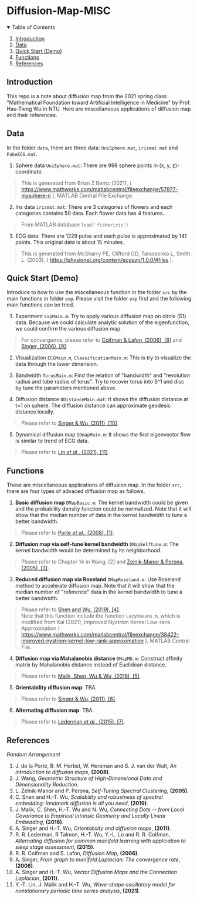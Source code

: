 # Diffusion-Map-MISC

<!-- TABLE OF CONTENTS -->
<details open="open">
  <summary>Table of Contents</summary>
  <ol>
    <li><a href="#introduction">Introduction</a></li>
    <li><a href="#data">Data</a></li>
    <li><a href="#quick-start-demo">Quick Start (Demo)</a></li>
    <li><a href="#functions">Functions</a></li>
    <li><a href="#references">References</a></li>
  </ol>
</details>

## Introduction
This repo is a note about diffusion map from the 2021 spring class "Mathematical Foundation toward Artificial Intelligence in Medicine" by Prof. Hau-Tieng Wu in NTU. Here are miscellaneous applications of diffusion map and their references.

## Data
In the folder `data`, there are three data: `UniSphere.mat`, `irismat.mat` and `FakeECG.mat`.
1. Sphere data `UniSphere.mat`: There are 998 sphere points in (x, y, z)-coordinate.
> This is generated from Brian Z Bentz (2021), ( https://www.mathworks.com/matlabcentral/fileexchange/57877-mysphere-n ), MATLAB Central File Exchange.
2. Iris data `irismat.mat`: There are 3 categories of flowers and each categories contains 50 data. Each flower data has 4 features.
> From MATLAB database `load('fisheriris')`
3. ECG data: There are 1229 pulse and each pulse is approximated by 141 points. This original data is about 15 minutes.
> This is generated from McSharry PE, Clifford GD, Tarassenko L, Smith L. (2003), ( https://physionet.org/content/ecgsyn/1.0.0/#files ).

## Quick Start (Demo)
Introduce to how to use the miscellaneous function in the folder `src` by the main functions in folder `exp`. Please visit the folder `exp` first and the following main functions can be tried.
1. Experiment `ExpMain.m`: Try to apply various diffusion map on circle (S1) data. Because we could calculate analytic solution of the eigenfunction, we could confirm the various diffusion map.
> For convergence, please refer to [Coifman & Lafon, (2006), [8]](https://www.sciencedirect.com/science/article/pii/S1063520306000546) and [Singer, (2006), [9]](https://www.sciencedirect.com/science/article/pii/S1063520306000510).

2. Visualization `ECGMain.m`, `ClassificationMain.m`: This is try to visualize the data through the lower dimension.

3. Bandwidth `TorusMain.m`: Find the relation of "bandwidth" and "revolution radius and tube radius of torus". Try to recover torus into S^1 and disc by tune the parameters mentioned above.

4. Diffusion distance `DDistanceMain.mat`: It shows the diffusion distance at t=1 on sphere. The diffusion distance can approximate geodesic distance locally.
> Please refer to [Singer & Wu, (2011), [10]](https://arxiv.org/abs/1102.0075).

5. Dynamical diffusion map `DDmapMain.m`: It shows the first eigenvector flow is similar to trend of ECG data.
> Please refer to [Lin _et al._, (2021), [11]](https://arxiv.org/abs/1907.00502).

## Functions
These are miscellaneous applications of diffusion map. In the folder `src`, there are four types of advaced diffusion map as follows.
1. **Basic diffusion map** `DMapBasic.m`: The kernel bandwidth could be given and the probability density function could be normalized. Note that it will show that the median number of data in the kernel bandwidth to tune a better bandwidth.
> Please refer to [Porte _et al._, (2008), [1]](https://inside.mines.edu/~whereman/papers/delaPorte-Herbst-Hereman-vanderWalt-PRASA-2008.pdf).

2. **Diffusion map via self-tune kernel bandwidth** `DMapSelftune.m`: The kernel bandwidth would be determined by its neighborhood.
> Please refer to Chapter 14 in Wang, [2] and [Zelnik-Manor & Perona, (2005), [3]](https://proceedings.neurips.cc/paper/2004/file/40173ea48d9567f1f393b20c855bb40b-Paper.pdf).

3. **Reduced diffusion map via Roseland** `DMapRoseland.m`: Use Roseland method to accelerate diffusion map. Note that it will show that the median number of "reference" data in the kernel bandwidth to tune a better bandwidth.
> Please refer to [Shen and Wu, (2019), [4]](https://proceedings.neurips.cc/paper/2004/file/40173ea48d9567f1f393b20c855bb40b-Paper.pdf).<br>
> Note that this function include the function `LazyKmeans.m`, which is modified from Kai (2021), Improved Nystrom Kernel Low-rank  Approximation ( https://www.mathworks.com/matlabcentral/fileexchange/38422-improved-nystrom-kernel-low-rank-approximation ), MATLAB Central File.

4. **Diffusion map via Mahalanobis distance** `DMapMD.m`: Construct affinity matrix by Mahalanobis distance instead of Euclidean distance.
> Please refer to [Malik, Shen, Wu & Wu, (2018), [5]](https://arxiv.org/abs/1804.02811).

5. **Orientability diffusion map**: TBA.
> Please refer to [Singer & Wu, (2011), [6]](https://www.ncbi.nlm.nih.gov/pmc/articles/PMC3134361/).

6. **Alternating diffusion map**: TBA.
> Please refer to [Lederman _et al._, (2015), [7]](https://ronentalmon.com/wp-content/uploads/2019/03/ICASSP_2015.pdf).



## References 
_Random Arrangement_
1. J. de la Porte, B. M. Herbst, W. Hereman and S. J. van der Walt, _An introduction to diffusion maps_, **(2008)**.
2. J. Wang, _Geometric Structure of High-Dimensional Data and Dimensionality Reduction_.
3. L. Zelnik-Manor and P. Perona, _Self-Tuning Spectral Clustering_, **(2005)**.
4. C. Shen and H.-T. Wu, _Scalability and robustness of spectral embedding: landmark diffusion is all you need_, **(2019)**.
5. J. Malik, C. Shen, H.-T. Wu and N. Wu, _Connecting Dots -- from Local Covariance to Empirical Intrinsic Geometry and Locally Linear Embedding_, **(2018)**.
6. A. Singer and H.-T. Wu, _Orientability and diffusion maps_, **(2011)**.
7. R. R. Lederman, R Talmon, H.-T. Wu, Y.-L. Lo and R. R. Coifman, _Alternating diffusion for common manifold learning with application to sleep stage assessment_, **(2015)**.
8. R. R. Coifman and S. Lafon, _Diffusion Map_, **(2006)**.
9. A. Singer, _From graph to manifold Laplacian: The convergence rate_, **(2006)**.
10. A. Singer and H.-T. Wu, _Vector Diffusion Maps and the Connection Laplacian_, **(2011)**.
11. Y.-T. Lin, J. Malik and H.-T. Wu, _Wave-shape oscillatory model for nonstationary periodic time series analysis_, **(2021)**.
